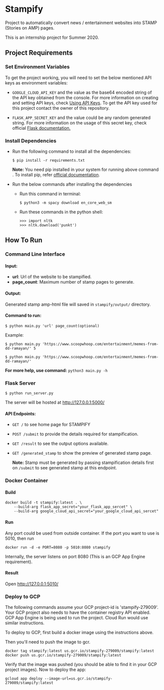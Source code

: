 # Stampify

Project to automatically convert news / entertainment websites into STAMP
(Stories on AMP) pages.

This is an internship project for Summer 2020.

## Project Requirements

### Set Environment Variables
To get the project working, you will need to set the below mentioned API keys as environment 
variables:

- `GOOGLE_CLOUD_API_KEY` and the value as the base64 encoded string of the API key obtained from the console. For more information on creating and setting API keys, check [Using API Keys](https://cloud.google.com/docs/authentication/api-keys). To get the API key used for this project contact the owner of this repository.

- `FLASK_APP_SECRET_KEY` and the value could be any random generated string. For more information on the usage of this secret key, check official [Flask documentation.](https://flask.palletsprojects.com/en/1.1.x/quickstart/#sessions)

### Install Dependencies
- Run the following command to install all the dependencies:

    ```
    $ pip install -r requirements.txt
    ```

    **Note:** You need pip installed in your system for running above command . To install pip, refer [official documentation](https://pip.pypa.io/en/stable/installing/).

- Run the below commands after installing the dependencies

    - Run this command in terminal:

        ```
        $ python3 -m spacy download en_core_web_sm
        ```

    - Run these commands in the python shell:

        ```
        >>> import nltk
        >>> nltk.download('punkt')
        ```

## How To Run

### Command Line Interface

#### Input:

- **url**: Url of the website to be stampified.
- **page_count**: Maximum number of stamp pages to generate.

#### Output:

  Generated stamp amp-html file will saved in `stampify/output/` directory.

#### Command to run:

  ```
  $ python main.py 'url' page_count(optional)
  ```

  Example:


    $ python main.py 'https://www.scoopwhoop.com/entertainment/memes-from-dd-ramayan/' 5

    $ python main.py 'https://www.scoopwhoop.com/entertainment/memes-from-dd-ramayan/'


  **For more help, use command:** 
  ```python3 main.py -h```

### Flask Server

```
$ python run_server.py
```

The server will be hosted at http://127.0.0.1:5000/

#### API Endpoints:

- `GET /` to see home page for STAMPIFY
- `POST /submit` to provide the details required for stampification.
- `GET /result` to see the output options available.
- `GET /generated_stamp` to show the preview of generated stamp page.

  **Note:** Stamp must be generated by passing stampification details first on `/submit`
  to see generated stamp at this endpoint.

### Docker Container
#### Build
```
docker build -t stampify:latest . \
    --build-arg flask_app_secret="your_flask_app_sercet" \
    --build-arg google_cloud_api_secret="your_google_cloud_api_sercet"
```
#### Run
Any port could be used from outside container. If the port you want to use is 5010,
then run
```
docker run -d -e PORT=8080 -p 5010:8080 stampify
```

Internally, the server listens on port 8080 (This is an GCP App Engine
requirement).

#### Result
Open http://127.0.0.1:5010/

### Deploy to GCP

The following commands assume your GCP project-id is 'stampify-279009'. Your GCP
project also needs to have the container registry API enabled. GCP App Engine is
being used to run the project. Cloud Run would use similar instructions.

To deploy to GCP, first build a docker image using the instructions above.

Then you'll need to push the image to gcr.

```
docker tag stampify:latest us.gcr.io/stampify-279009/stampify:latest
docker push us.gcr.io/stampify-279009/stampify:latest
```

Verify that the image was pushed (you should be able to find it in your GCP
project images). Now to deploy the app:

```
gcloud app deploy --image-url=us.gcr.io/stampify-279009/stampify:latest
```
